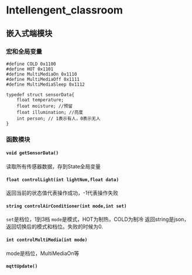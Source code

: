 # Intellengent_classroom

## 嵌入式端模块
### 宏和全局变量
```
#define COLD 0x1100
#define HOT 0x1101
#define MultiMediaOn 0x1110
#define MultiMediaOff 0x1111
#define MultiMediaSleep 0x1112

typedef struct sensorData{
	float temperature;
	float moisture; //预留
	float illumination; //亮度
	int person; // 1表示有人，0表示无人
}
```
### 函数模块
#### `void getSensorData()`
读取所有传感器数据，存到State全局变量

#### `float controlLight(int lightNum,float data)`
返回当前的状态值代表操作成功，-1代表操作失败

#### `string controlAirConditioner(int mode,int set)`
`set`是档位，1到3档
`mode`是模式，HOT为制热，COLD为制冷
返回string是json，返回切换后的模式和档位。失败的时候为0.

#### `int controlMultiMedia(int mode)`
mode是档位，MultiMediaOn等

#### `mqttUpdate()`

